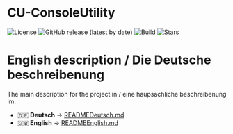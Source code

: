 
# CU-ConsoleUtility

![License](https://img.shields.io/github/license/Frolotey1/CU-ConsoleUtility) ![GitHub release (latest by date)](https://img.shields.io/github/v/release/Frolotey1/CU-ConsoleUtility)
![Build](https://img.shields.io/github/actions/workflow/status/Frolotey1/CU-ConsoleUtility/build.yml?branch=main) ![Stars](https://img.shields.io/github/stars/Frolotey1/CU-ConsoleUtility?style=social)

# English description / Die Deutsche beschreibenung
The main description for the project in / eine haupsachliche beschreibenung im: 

- 🇩🇪 **Deutsch** → [READMEDeutsch.md](./READMEDeutsch.md)
- 🇬🇧 **English** → [READMEEnglish.md](./READMEEnglish.md)
